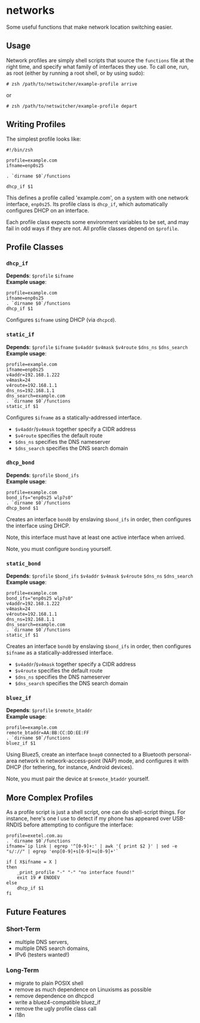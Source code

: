 networks
========

Some useful functions that make network location switching easier.

Usage
-----

Network profiles are simply shell scripts that source the `functions`
file at the right time, and specify what family of interfaces they
use.  To call one, run, as root (either by running a root shell, or by
using sudo):

    # zsh /path/to/netswitcher/example-profile arrive

or

    # zsh /path/to/netswitcher/example-profile depart

Writing Profiles
----------------

The simplest profile looks like:

    #!/bin/zsh

	profile=example.com
	ifname=enp0s25

    . `dirname $0`/functions

    dhcp_if $1

This defines a profile called 'example.com', on a system with one
network interface, `enp0s25`.  Its profile class is `dhcp_if`, which
automatically configures DHCP on an interface.

Each profile class expects some environment variables to be set, and
may fail in odd ways if they are not.  All profile classes depend on
`$profile`.

Profile Classes
---------------

### `dhcp_if` ###

__Depends__: `$profile` `$ifname`  
__Example usage__:

	profile=example.com
	ifname=enp0s25
    . `dirname $0`/functions
    dhcp_if $1

Configures `$ifname` using DHCP (via `dhcpcd`).

### `static_if` ###

__Depends__: `$profile` `$ifname` `$v4addr` `$v4mask` `$v4route` `$dns_ns` `$dns_search`  
__Example usage__:

	profile=example.com
	ifname=enp0s25
	v4addr=192.168.1.222
	v4mask=24
	v4route=192.168.1.1
	dns_ns=192.168.1.1
	dns_search=example.com
    . `dirname $0`/functions
    static_if $1

Configures `$ifname` as a statically-addressed interface.

- `$v4addr`/`$v4mask` together specify a CIDR address
- `$v4route` specifies the default route
- `$dns_ns` specifies the DNS nameserver
- `$dns_search` specifies the DNS search domain

### `dhcp_bond` ###

__Depends__: `$profile` `$bond_ifs`  
__Example usage__:

	profile=example.com
	bond_ifs="enp0s25 wlp7s0"
    . `dirname $0`/functions
    dhcp_bond $1

Creates an interface `bond0` by enslaving `$bond_ifs` in order, then
configures the interface using DHCP.

Note, this interface must have at least one active interface when arrived.

Note, you must configure `bonding` yourself.

### `static_bond` ###

__Depends__: `$profile` `$bond_ifs` `$v4addr` `$v4mask` `$v4route` `$dns_ns` `$dns_search`  
__Example usage__:

	profile=example.com
	bond_ifs="enp0s25 wlp7s0"
	v4addr=192.168.1.222
	v4mask=24
	v4route=192.168.1.1
	dns_ns=192.168.1.1
	dns_search=example.com
    . `dirname $0`/functions
    static_if $1

Creates an interface `bond0` by enslaving `$bond_ifs` in order, then
configures `$ifname` as a statically-addressed interface.

- `$v4addr`/`$v4mask` together specify a CIDR address
- `$v4route` specifies the default route
- `$dns_ns` specifies the DNS nameserver
- `$dns_search` specifies the DNS search domain

### `bluez_if` ###

__Depends__: `$profile` `$remote_btaddr`  
__Example usage__:

	profile=example.com
	remote_btaddr=AA:BB:CC:DD:EE:FF
    . `dirname $0`/functions
    bluez_if $1

Using Bluez5, create an interface `bnep0` connected to a Bluetooth
personal-area network in network-access-point (NAP) mode, and
configures it with DHCP (for tethering, for instance, Android
devices).

Note, you must pair the device at `$remote_btaddr` yourself.

More Complex Profiles
---------------------

As a profile script is just a shell script, one can do shell-script
things.  For instance, here's one I use to detect if my phone has
appeared over USB-RNDIS before attempting to configure the interface:

    profile=exetel.com.au
    . `dirname $0`/functions
    ifname=`ip link | egrep '^[0-9]+:' | awk '{ print $2 }' | sed -e "s/://" | egrep 'enp[0-9]+s[0-9]+u[0-9]+'`
    
    if [ X$ifname = X ]
    then
        _print_profile "-" "-" "no interface found!"
        exit 19 # ENODEV
    else
        dhcp_if $1
    fi

Future Features
---------------

### Short-Term ###

 - multiple DNS servers,
 - multiple DNS search domains,
 - IPv6 (testers wanted!)

### Long-Term ###

 - migrate to plain POSIX shell
 - remove as much dependence on Linuxisms as possible
 - remove dependence on dhcpcd
 - write a bluez4-compatible bluez_if
 - remove the ugly profile class call
 - i18n

